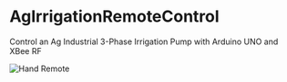 # AgIrrigationRemoteControl
Control an Ag Industrial 3-Phase Irrigation Pump with Arduino UNO and XBee RF

![Hand Remote](Hand_PumpControl_Units.png)